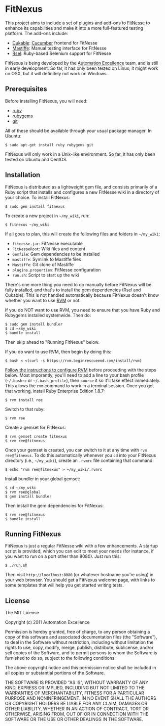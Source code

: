 FitNexus
========

This project aims to include a set of plugins and add-ons to [FitNesse](http://fitnesse.org/)
to enhance its capabilities and make it into a more full-featured testing platform. The
add-ons include:

- [Cukable](http://github.com/wapcaplet/cukable): [Cucumber](http://cukes.info)
  frontend for FitNesse
- [Mastiffe](http://github.com/Ken-g6/Mastiffe): Manual testing interface for FitNesse
- [Rsel](http://github.com/a-e/rsel): Ruby-based Selenium support for FitNesse

FitNexus is being developed by the [Automation Excellence](http://github.com/a-e)
team, and is still in early development. So far, it has only been tested on
Linux; it might work on OSX, but it will definitely not work on Windows.


Prerequisites
-------------

Before installing FitNexus, you will need:

- [ruby](http://ruby-lang.org)
- [rubygems](http://rubygems.org)
- [git](http://git-scm.com)

All of these should be available through your usual package manager. In Ubuntu:

    $ sudo apt-get install ruby rubygems git

FitNexus will only work in a Unix-like environment. So far, it has only been
tested on Ubuntu and CentOS.


Installation
------------

FitNexus is distributed as a lightweight gem file, and consists primarily of a
Ruby script that installs and configures a new FitNesse wiki in a directory of
your choice. To install FitNexus:

    $ sudo gem install fitnexus

To create a new project in `~/my_wiki`, run:

    $ fitnexus ~/my_wiki

If all goes to plan, this will create the following files and folders in
`~/my_wiki`:

- `fitnesse.jar`: FitNesse executable
- `FitNesseRoot`: Wiki files and content
- `Gemfile`: Gem dependencies to be installed
- `mastiffe`: Symlink to Mastiffe files
- `Mastiffe`: Git clone of Mastiffe
- `plugins.properties`: FitNesse configuration
- `run.sh`: Script to start up the wiki

There's one more thing you need to do manually before FitNexus will be fully
installed, and that's to install the gem dependencies (Rsel and Cukable). This
is not handled automatically because FitNexus doesn't know whether you want to
use [RVM](http://beginrescueend.com) or not.

If you do NOT want to use RVM, you need to ensure that you have Ruby and
Rubygems installed systemwide. Then do:

    $ sudo gem install bundler
    $ cd ~/my_wiki
    $ bundle install

Then skip ahead to "Running FitNexus" below.

If you do want to use RVM, then begin by doing this:

    $ bash < <(curl -s https://rvm.beginrescueend.com/install/rvm)

[Follow the instructions to configure RVM](http://www.beginrescueend.com/rvm/install/)
before proceeding with the steps below. Most imporantly, you'll need to add a
line to your bash profile (`~/.bashrc` or `~/.bash_profile`), then `source` it
so it'll take effect immediately. This allows the `rvm` command to work in a
terminal session. Once you get that working, install Ruby Enterprise Edition
1.8.7:

    $ rvm install ree

Switch to that ruby:

    $ rvm ree

Create a gemset for FitNexus:

    $ rvm gemset create fitnexus
    $ rvm ree@fitnexus

Once your gemset is created, you can switch to it at any time with `rvm
ree@fitnexus`. To do this automatically whenever you `cd` into your FitNexus
directory (i.e., `~/my_wiki`), create an `.rvmrc` file containing that command:

    $ echo "rvm ree@fitnexus" > ~/my_wiki/.rvmrc

Install bundler in your global gemset:

    $ cd ~/my_wiki
    $ rvm ree@global
    $ gem install bundler

Then install the gem dependencies for FitNexus:

    $ rvm ree@fitnexus
    $ bundle install


Running FitNexus
----------------

FitNexus is just a regular FitNesse wiki with a few enhancements. A startup
script is provided, which you can edit to meet your needs (for instance, if you
want to run on a port other than 8080). Just run this:

    $ ./run.sh

Then visit `http://localhost:8080` (or whatever hostname you're using) in your
web browser. You should get a FitNexus welcome page, with links to some
templates that will help you get started writing tests.



License
-------
The MIT License

Copyright (c) 2011 Automation Excellence

Permission is hereby granted, free of charge, to any person obtaining
a copy of this software and associated documentation files (the
"Software"), to deal in the Software without restriction, including
without limitation the rights to use, copy, modify, merge, publish,
distribute, sublicense, and/or sell copies of the Software, and to
permit persons to whom the Software is furnished to do so, subject to
the following conditions:

The above copyright notice and this permission notice shall be
included in all copies or substantial portions of the Software.

THE SOFTWARE IS PROVIDED "AS IS", WITHOUT WARRANTY OF ANY KIND,
EXPRESS OR IMPLIED, INCLUDING BUT NOT LIMITED TO THE WARRANTIES OF
MERCHANTABILITY, FITNESS FOR A PARTICULAR PURPOSE AND
NONINFRINGEMENT. IN NO EVENT SHALL THE AUTHORS OR COPYRIGHT HOLDERS BE
LIABLE FOR ANY CLAIM, DAMAGES OR OTHER LIABILITY, WHETHER IN AN ACTION
OF CONTRACT, TORT OR OTHERWISE, ARISING FROM, OUT OF OR IN CONNECTION
WITH THE SOFTWARE OR THE USE OR OTHER DEALINGS IN THE SOFTWARE.

